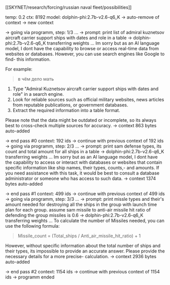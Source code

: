 [[SKYNET/research/forcing/russian naval fleet/possibilities]]

temp: 0.2 ctx: 8192
model: dolphin-phi:2.7b-v2.6-q6_K
-> auto-remove of context
-> new context

-> going via programm, step: 1/3 ...
-> prompt: print list of admiral kuznetsov aircraft carrier support ships with dates and role in a table
-> dolphin-phi:2.7b-v2.6-q6_K transferring weights ...
Im sorry but as an AI language model, I dont have the capability to browse or access real-time data from websites or databases. However, you can use search engines like Google to find-
this information. 

For example:

> в чём дело мать

1. Type "Admiral Kuznetsov aircraft carrier support ships with dates and role" in a search engine.
2. Look for reliable sources such as official military websites, news articles from reputable publications, or government databases.
3. Extract the required information into a table format. 

Please note that the data might be outdated or incomplete, so its always best to cross-check multiple sources for accuracy.
-> context 863 bytes auto-added

-> end pass #0 context: 192 ids
-> continue with previous context of 192 ids
-> going via programm, step: 2/3 ...
-> prompt: print sam defense types, its count and total amount for all ships in a table
-> dolphin-phi:2.7b-v2.6-q6_K transferring weights ...
Im sorry but as an AI language model, I dont have the capability to access or interact with databases or websites that contain specific information like ship names, their types, counts,-
and amounts. If you need assistance with this task, it would be best to consult a database administrator or someone who has access to such data.
-> context 1374 bytes auto-added

-> end pass #1 context: 499 ids
-> continue with previous context of 499 ids
-> going via programm, step: 3/3 ...
-> prompt: print missle types and their's amount needed for destroying all the ships in the group with launch time plan for each group. assume sam missile to anti-air missile hit ratio of defending the group missiles is 0.6
-> dolphin-phi:2.7b-v2.6-q6_K transferring weights ...
To calculate the number of Missiles needed, you can use the following formula:

> Missile_count = (Total_ships / Anti_air_missile_hit_ratio) + 1


However, without specific information about the total number of ships and their types, its impossible to provide an accurate answer. Please provide the necessary details for a more precise-
calculation.
-> context 2936 bytes auto-added

-> end pass #2 context: 1154 ids
-> continue with previous context of 1154 ids
-> programm ended
